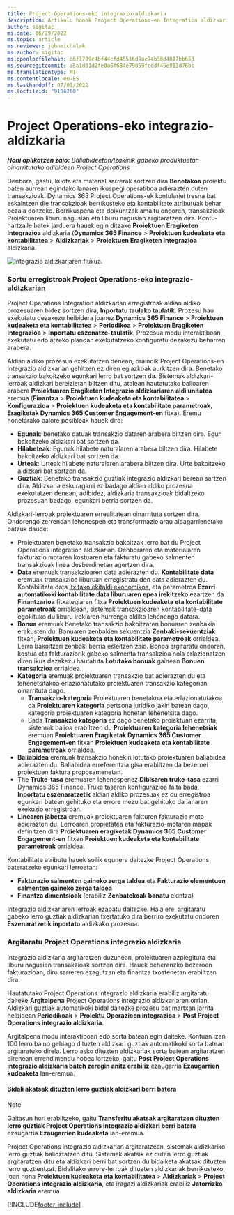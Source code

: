 ```yaml
---
title: Project Operations-eko integrazio-aldizkaria
description: Artikulu honek Project Operations-en Integration aldizkariarekin lan egiteari buruzko informazioa eskaintzen du.
author: sigitac
ms.date: 06/29/2022
ms.topic: article
ms.reviewer: johnmichalak
ms.author: sigitac
ms.openlocfilehash: d6f1709c4bf44cfd45516d9ac74b30d4817bb653
ms.sourcegitcommit: a5a1d81d2fe0a6f684e79859fcddf45e913d76bc
ms.translationtype: MT
ms.contentlocale: eu-ES
ms.lasthandoff: 07/01/2022
ms.locfileid: "9106260"
---
```

# <a name="integration-journal-in-project-operations"></a>Project Operations-eko integrazio-aldizkaria

_**Honi aplikatzen zaio:** Baliabideetan/Izakinik gabeko produktuetan oinarritutako adibideen Project Operations_

Denbora, gastu, kuota eta material sarrerak sortzen dira **Benetakoa** proiektu baten aurrean egindako lanaren ikuspegi operatiboa adierazten duten transakzioak. Dynamics 365 Project Operations-ek kontulariei tresna bat eskaintzen die transakzioak berrikusteko eta kontabilitate atributuak behar bezala doitzeko. Berrikuspena eta doikuntzak amaitu ondoren, transakzioak Proiektuaren liburu nagusian eta liburu nagusian argitaratzen dira. Kontu-hartzaile batek jarduera hauek egin ditzake **Proiektuen Eragiketen Integrazioa** aldizkaria (**Dynamics 365 Finance** > **Proiektuen kudeaketa eta kontabilitatea** > **Aldizkariak** > **Proiektuen Eragiketen Integrazioa** aldizkaria.

![Integrazio aldizkariaren fluxua.](./media/IntegrationJournal.png)

### <a name="create-records-in-the-project-operations-integration-journal"></a>Sortu erregistroak Project Operations-eko integrazio-aldizkarian

Project Operations Integration aldizkarian erregistroak aldian aldiko prozesuaren bidez sortzen dira, **Inportatu taulako taulatik**. Prozesu hau exekutatu dezakezu helbidera joanez **Dynamics 365 Finance** > **Proiektuen kudeaketa eta kontabilitatea** > **Periodikoa** > **Proiektuen Eragiketen Integrazioa** > **Inportatu eszenatze-taulatik**. Prozesua modu interaktiboan exekutatu edo atzeko planoan exekutatzeko konfiguratu dezakezu beharren arabera.

Aldian aldiko prozesua exekutatzen denean, oraindik Project Operations-en Integrazio aldizkarian gehitzen ez diren egiazkoak aurkitzen dira. Benetako transakzio bakoitzeko egunkari lerro bat sortzen da.
Sistemak aldizkari-lerroak aldizkari bereizietan biltzen ditu, atalean hautatutako balioaren arabera **Proiektuaren Eragiketen Integrazio aldizkariaren aldi unitatea** eremua (**Finantza** > **Proiektuen kudeaketa eta kontabilitatea** > **Konfigurazioa** > **Proiektuen kudeaketa eta kontabilitate parametroak**, **Eragiketak Dynamics 365 Customer Engagement-en** fitxa). Eremu honetarako balore posibleak hauek dira:

  - **Egunak**: benetako datuak transakzio dataren arabera biltzen dira. Egun bakoitzeko aldizkari bat sortzen da.
  - **Hilabeteak**: Egunak hilabete naturalaren arabera biltzen dira. Hilabete bakoitzeko aldizkari bat sortzen da.
  - **Urteak**: Urteak hilabete naturalaren arabera biltzen dira. Urte bakoitzeko aldizkari bat sortzen da.
  - **Guztiak**: Benetako transakzio guztiak integrazio aldizkari berean sartzen dira. Aldizkaria eskuragarri ez badago aldian aldiko prozesua exekutatzen denean, adibidez, aldizkaria transakzioak bidaltzeko prozesuan badago, egunkari berria sortzen da.

Aldizkari-lerroak proiektuaren errealitatean oinarrituta sortzen dira. Ondorengo zerrendan lehenespen eta transformazio arau aipagarrienetako batzuk daude:

  - Proiektuaren benetako transakzio bakoitzak lerro bat du Project Operations Integration aldizkarian. Denboraren eta materialaren fakturazio motaren kostuaren eta fakturatu gabeko salmenten transakzioak linea desberdinetan agertzen dira.
  - **Data** eremuak transakzioaren data adierazten du. **Kontabilitate data** eremuak transakzioa liburuan erregistratu den data adierazten du. Kontabilitate data [itxitako ekitaldi ekonomikoa](/dynamics365/finance/general-ledger/close-general-ledger-at-period-end), eta parametroa **Ezarri automatikoki kontabilitate data liburuaren epea irekitzeko** ezartzen da **Finantzarioa** fitxategiaren fitxa **Proiektuen kudeaketa eta kontabilitate parametroak** orrialdean, sistemak transakzioaren kontabilitate-data egokituko du liburu irekiaren hurrengo aldiko lehenengo datara.
  - **Bonua** eremuak benetako transakzio bakoitzaren bonuaren zenbakia erakusten du. Bonuaren zenbakien sekuentzia **Zenbaki-sekuentziak** fitxan, **Proiektuen kudeaketa eta kontabilitate parametroak** orrialdea. Lerro bakoitzari zenbaki berria esleitzen zaio. Bonoa argitaratu ondoren, kostua eta fakturaziorik gabeko salmenta transakzioa nola erlazionatzen diren ikus dezakezu hautatuta **Lotutako bonuak** gainean **Bonuen transakzioa** orrialdea.
  - **Kategoria** eremuak proiektuaren transakzio bat adierazten du eta lehenetsitakoa erlazionatutako proiektuaren transakzio kategorian oinarrituta dago.
    - **Transakzio-kategoria** Proiektuaren benetakoa eta erlazionatutakoa da **Proiektuaren kategoria** pertsona juridiko jakin batean dago, kategoria proiektuaren kategoria honetan lehenetsita dago.
    - Bada **Transakzio kategoria** ez dago benetako proiektuan ezarrita, sistemak balioa erabiltzen du **Proiektuaren kategoria lehenetsiak** eremuan **Proiektuaren Eragiketak Dynamics 365 Customer Engagement-en** fitxan **Proiektuen kudeaketa eta kontabilitate parametroak** orrialdea.
  - **Baliabidea** eremuak transakzio honekin lotutako proiektuaren baliabidea adierazten du. Baliabidea erreferentzia gisa erabiltzen da bezeroei proiektuen faktura proposamenetan.
  - The **Truke-tasa** eremuaren lehenespenez **Dibisaren truke-tasa** ezarri Dynamics 365 Finance. Truke tasaren konfigurazioa falta bada, **Inportatu eszenaratzetik** aldian aldiko prozesuak ez du erregistroa egunkari batean gehituko eta errore mezu bat gehituko da lanaren exekuzio erregistroan.
  - **Linearen jabetza** eremuak proiektuaren fakturen fakturazio mota adierazten du. Lerroaren propietatea eta fakturazio-motaren mapak definitzen dira **Proiektuaren eragiketak Dynamics 365 Customer Engagement-en** fitxan **Proiektuen kudeaketa eta kontabilitate parametroak** orrialdea.

Kontabilitate atributu hauek soilik egunera daitezke Project Operations bateratzeko egunkari lerroetan:

- **Fakturazio salmenten gaineko zerga taldea** eta **Fakturazio elementuen salmenten gaineko zerga taldea**
- **Finantza dimentsioak** (erabiliz **Zenbatekoak banatu** ekintza)

Integrazio aldizkariaren lerroak ezabatu daitezke. Hala ere, argitaratu gabeko lerro guztiak aldizkarian txertatuko dira berriro exekutatu ondoren **Eszenaratzetik inportatu** aldizkako prozesua.

### <a name="post-the-project-operations-integration-journal"></a>Argitaratu Project Operations integrazio aldizkaria

Integrazio aldizkaria argitaratzen duzunean, proiektuaren azpiegitura eta liburu nagusien transakzioak sortzen dira. Hauek beheranzko bezeroen fakturazioan, diru sarreren ezagutzan eta finantza txostenetan erabiltzen dira.

Hautatutako Project Operations integrazio aldizkaria erabiliz argitaratu daiteke **Argitalpena** Project Operations integrazio aldizkariaren orrian. Aldizkari guztiak automatikoki bidal daitezke prozesu bat martxan jarrita helbidean **Periodikoak** > **Proiektu Operazioen integrazioa** > **Post Project Operations integrazio aldizkaria**.

Argitalpena modu interaktiboan edo sorta batean egin daiteke. Kontuan izan 100 lerro baino gehiago dituzten aldizkari guztiak automatikoki sorta batean argitaratuko direla. Lerro asko dituzten aldizkariak sorta batean argitaratzen direnean errendimendu hobea lortzeko, gaitu **Post Project Operations integrazio aldizkaria batch zeregin anitz erabiliz** ezaugarria **Ezaugarrien kudeaketa** lan-eremua. 

#### <a name="transfer-all-lines-that-have-posting-errors-to-a-new-journal"></a>Bidali akatsak dituzten lerro guztiak aldizkari berri batera

> [!NOTE]
> Gaitasun hori erabiltzeko, gaitu **Transferitu akatsak argitaratzen dituzten lerro guztiak Project Operations integrazio aldizkari berri batera** ezaugarria **Ezaugarrien kudeaketa** lan-eremua.

Project Operations integrazio aldizkarian argitaratzean, sistemak aldizkariko lerro guztiak balioztatzen ditu. Sistemak akatsik ez duten lerro guztiak argitaratzen ditu eta aldizkari berri bat sortzen du bidalketa akatsak dituzten lerro guztientzat. Bidalitako errore-lerroak dituzten aldizkariak berrikusteko, joan hona **Proiektuen kudeaketa eta kontabilitatea** > **Aldizkariak** > **Project Operations integrazio aldizkaria**, eta iragazi aldizkariak erabiliz **Jatorrizko aldizkaria** eremua.

[!INCLUDE[footer-include](../includes/footer-banner.md)]
